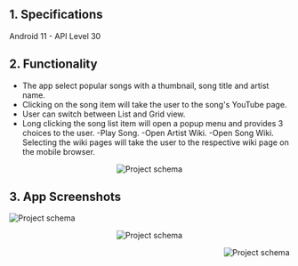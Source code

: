 ## 1. Specifications

Android 11 - API Level 30 <br>

## 2. Functionality

- The app select popular songs with a thumbnail, song title and artist name.
- Clicking on the song item will take the user to the song's YouTube page.
- User can switch between List and Grid view.
- Long clicking the song list item will open a popup menu and provides 3 choices to the user.
  -Play Song.
  -Open Artist Wiki.
  -Open Song Wiki.
Selecting the wiki pages will take the user to the respective wiki page on the mobile browser.

<p align="center">
  <img src="https://github.com/js-shashwath/Data-visulization-library/blob/main/schema.PNG" alt="Project schema"/>
</p>

## 3. App Screenshots

<p align="left">
  <img src="https://github.com/js-shashwath/Data-visulization-library/blob/main/schema.PNG" alt="Project schema"/>
</p>

<p align="center">
  <img src="https://github.com/js-shashwath/Data-visulization-library/blob/main/schema.PNG" alt="Project schema"/>
</p>

<p align="right">
  <img src="https://github.com/js-shashwath/Data-visulization-library/blob/main/schema.PNG" alt="Project schema"/>
</p>
